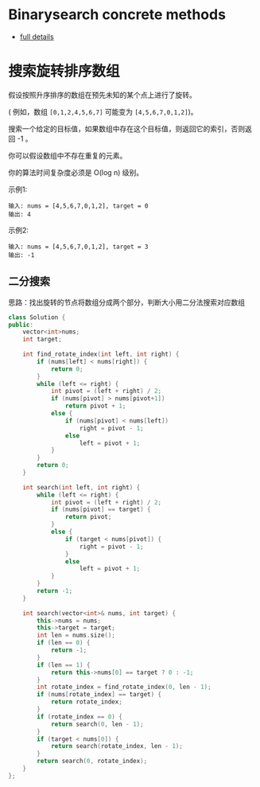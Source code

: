 # Binarysearch concrete methods 
- [full details](https://leetcode-cn.com/problems/find-first-and-last-position-of-element-in-sorted-array/solution/er-fen-cha-zhao-suan-fa-xi-jie-xiang-jie-by-labula/)
# 搜索旋转排序数组
假设按照升序排序的数组在预先未知的某个点上进行了旋转。  

( 例如，数组 ```[0,1,2,4,5,6,7]``` 可能变为 ```[4,5,6,7,0,1,2]```)。  

搜索一个给定的目标值，如果数组中存在这个目标值，则返回它的索引，否则返回 -1 。  

你可以假设数组中不存在重复的元素。  

你的算法时间复杂度必须是 O(log n) 级别。  

示例1:
```
输入: nums = [4,5,6,7,0,1,2], target = 0
输出: 4
```
示例2:
```
输入: nums = [4,5,6,7,0,1,2], target = 3
输出: -1
```
## 二分搜索
思路：找出旋转的节点将数组分成两个部分，判断大小用二分法搜索对应数组
```c++
class Solution {
public:
    vector<int>nums;
    int target;
    
    int find_rotate_index(int left, int right) {
        if (nums[left] < nums[right]) {
            return 0;
        }
        while (left <= right) {
            int pivot = (left + right) / 2;
            if (nums[pivot] > nums[pivot+1])
                return pivot + 1;
            else {
                if (nums[pivot] < nums[left])
                    right = pivot - 1;
                else
                    left = pivot + 1;
            }
        }
        return 0;
    }
    
    int search(int left, int right) {
        while (left <= right) {
            int pivot = (left + right) / 2;
            if (nums[pivot] == target) {
                return pivot;
            }
            else {
                if (target < nums[pivot]) {
                    right = pivot - 1;
                }
                else
                    left = pivot + 1;
            }
        }
        return -1;
    }
    
    int search(vector<int>& nums, int target) {
        this->nums = nums;
        this->target = target;
        int len = nums.size();
        if (len == 0) {
            return -1;
        }
        if (len == 1) {
            return this->nums[0] == target ? 0 : -1;
        }
        int rotate_index = find_rotate_index(0, len - 1);
        if (nums[rotate_index] == target) {
            return rotate_index;
        }
        if (rotate_index == 0) {
            return search(0, len - 1);
        }
        if (target < nums[0]) {
            return search(rotate_index, len - 1);
        }
        return search(0, rotate_index);
    }
};
```
